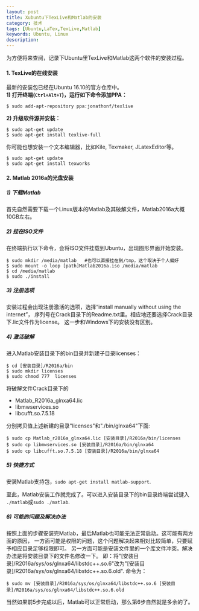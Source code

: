 ```yaml
---
layout: post
title: Xubuntu下TexLive和Matlab的安装
category: 技术
tags: [Ubuntu,LaTex,TexLive,Matlab]
keywords: Ubuntu, Linux
description: 
---
```


为方便将来查阅，记录下Ubuntu里TexLive和Matlab这两个软件的安装过程。

#### **1. TexLive的在线安装**
最新的安装包已经在Ubuntu 16.10的官方仓库中。    
**1) 打开终端(`Ctrl+Alt+T`)，运行如下命令添加PPA：**    

```shell
$ sudo add-apt-repository ppa:jonathonf/texlive
```

**2) 升级软件源并安装：**    

```shell
$ sudo apt-get update
$ sudo apt-get install texlive-full
```

你可能也想安装一个文本编辑器，比如Kile, Texmaker, JLatexEditor等。

```shell
$ sudo apt-get update
$ sudo apt-get install texworks
```


#### **2. Matlab 2016a的光盘安装**

##### **1) 下载Matlab**    

首先自然需要下载一个Linux版本的Matlab及其破解文件，Matlab2016a大概10GB左右。


##### **2) 挂在ISO文件**    

在终端执行以下命令，会将ISO文件挂载到Ubuntu，出现图形界面开始安装。

```shell
$ sudo mkdir /media/matlab   #也可以直接挂在到/tmp，这个取决于个人偏好
$ sudo mount -o loop [path]Matlab2016a.iso /media/matlab
$ cd /media/matlab
$ sudo ./install
```

##### **3) 注册选项**   
安装过程会出现注册激活的选项，选择“install manually without using the internet”，
序列号在Crack目录下的Readme.txt里。相应地还要选择Crack目录下.lic文件作为license。
这一步和Windows下的安装没有区别。


##### **4) 激活破解**    
进入Matlab安装目录下的bin目录并新建子目录licenses：    

```shell
$ cd [安装目录]/R2016a/bin
$ sudo mkdir licenses
$ sudo chmod 777  licenses
```
将破解文件Crack目录下的     

- Matlab_R2016a_glnxa64.lic   
- libmwservices.so    
- libcufft.so.7.5.18    

分别拷贝值上述新建的目录"licenses"和"./bin/glnxa64"下面:    

```shell
$ sudo cp Matlab_r2016a_glnxa64.lic [安装目录]/R2016a/bin/licenses
$ sudo cp libmwservices.so [安装目录]/R2016a/bin/glnxa64
$ sudo cp libcufft.so.7.5.18 [安装目录]/R2016a/bin/glnxa64
```

##### **5) 快捷方式**     
安装Matlab支持包，`sudo apt-get install matlab-support`.    


至此，Matlab安装工作就完成了。可以进入安装目录下的bin目录终端尝试键入
`./matlab`或`sudo ./matlab`.


##### **6) 可能的问题及解决办法**     
按照上面的步骤安装完Matlab，最后Matlab也可能无法正常启动。这可能有两方面的原因，
一方面可能是权限的问题，这个问题解决起来相对比较简单，只要赋予相应目录足够权限即可。
另一方面可能是安装文件里的一个库文件冲突。解决办法是将安装目录下的文件名修改一下。
即：将"[安装目录]/R2016a/sys/os/glnxa64/libstdc++.so.6"改为"[安装目录]/R2016a/sys/os/glnxa64/libstdc++.so.6.old".
命令为：    

```shell
$ sudo mv [安装目录]/R2016a/sys/os/glnxa64/libstdc++.so.6 [安装目录]/R2016a/sys/os/glnxa64/libstdc++.so.6.old
```

当然如果前5步完成以后，Matlab可以正常启动，那么第6步自然就是多余的了。

